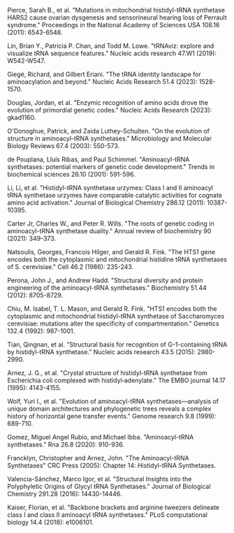 Pierce, Sarah B., et al. "Mutations in mitochondrial histidyl-tRNA synthetase HARS2 cause ovarian dysgenesis and sensorineural hearing loss of Perrault syndrome." Proceedings in the National Academy of Sciences USA 108.16 (2011): 6543-6548.

Lin, Brian Y., Patricia P. Chan, and Todd M. Lowe. "tRNAviz: explore and visualize tRNA sequence features." Nucleic acids research 47.W1 (2019): W542-W547.

Giegé, Richard, and Gilbert Eriani. "The tRNA identity landscape for aminoacylation and beyond." Nucleic Acids Research 51.4 (2023): 1528-1570.

Douglas, Jordan, et al. "Enzymic recognition of amino acids drove the evolution of primordial genetic codes." Nucleic Acids Research (2023): gkad1160.

O'Donoghue, Patrick, and Zaida Luthey-Schulten. "On the evolution of structure in aminoacyl-tRNA synthetases." Microbiology and Molecular Biology Reviews 67.4 (2003): 550-573.


de Pouplana, Lluı́s Ribas, and Paul Schimmel. "Aminoacyl-tRNA synthetases: potential markers of genetic code development." Trends in biochemical sciences 26.10 (2001): 591-596.

Li, Li, et al. "Histidyl-tRNA synthetase urzymes: Class I and II aminoacyl tRNA synthetase urzymes have comparable catalytic activities for cognate amino acid activation." Journal of Biological Chemistry 286.12 (2011): 10387-10395.


Carter Jr, Charles W., and Peter R. Wills. "The roots of genetic coding in aminoacyl-tRNA synthetase duality." Annual review of biochemistry 90 (2021): 349-373.

Natsoulis, Georges, Francois Hilger, and Gerald R. Fink. "The HTS1 gene encodes both the cytoplasmic and mitochondrial histidine tRNA synthetases of S. cerevisiae." Cell 46.2 (1986): 235-243.

Perona, John J., and Andrew Hadd. "Structural diversity and protein engineering of the aminoacyl-tRNA synthetases." Biochemistry 51.44 (2012): 8705-8729.

Chiu, M. Isabel, T. L. Mason, and Gerald R. Fink. "HTS1 encodes both the cytoplasmic and mitochondrial histidyl-tRNA synthetase of Saccharomyces cerevisiae: mutations alter the specificity of compartmentation." Genetics 132.4 (1992): 987-1001.


Tian, Qingnan, et al. "Structural basis for recognition of G-1-containing tRNA by histidyl-tRNA synthetase." Nucleic acids research 43.5 (2015): 2980-2990.


Arnez, J. G., et al. "Crystal structure of histidyl-tRNA synthetase from Escherichia coli complexed with histidyl‐adenylate." The EMBO journal 14.17 (1995): 4143-4155.



Wolf, Yuri I., et al. "Evolution of aminoacyl-tRNA synthetases—analysis of unique domain architectures and phylogenetic trees reveals a complex history of horizontal gene transfer events." Genome research 9.8 (1999): 689-710.




Gomez, Miguel Angel Rubio, and Michael Ibba. "Aminoacyl-tRNA synthetases." Rna 26.8 (2020): 910-936.




Francklyn, Christopher and  Arnez, John. "The Aminoacyl-tRNA Synthetases" CRC Press (2005): Chapter 14: Histidyl-tRNA Synthetases.





Valencia-Sánchez, Marco Igor, et al. "Structural Insights into the Polyphyletic Origins of Glycyl tRNA Synthetases." Journal of Biological Chemistry 291.28 (2016): 14430-14446.




Kaiser, Florian, et al. "Backbone brackets and arginine tweezers delineate class I and class II aminoacyl tRNA synthetases." PLoS computational biology 14.4 (2018): e1006101.


